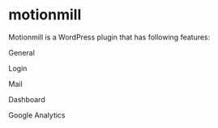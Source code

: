 motionmill
========

Motionmill is a WordPress plugin that has following features:

General

Login

Mail

Dashboard

Google Analytics
